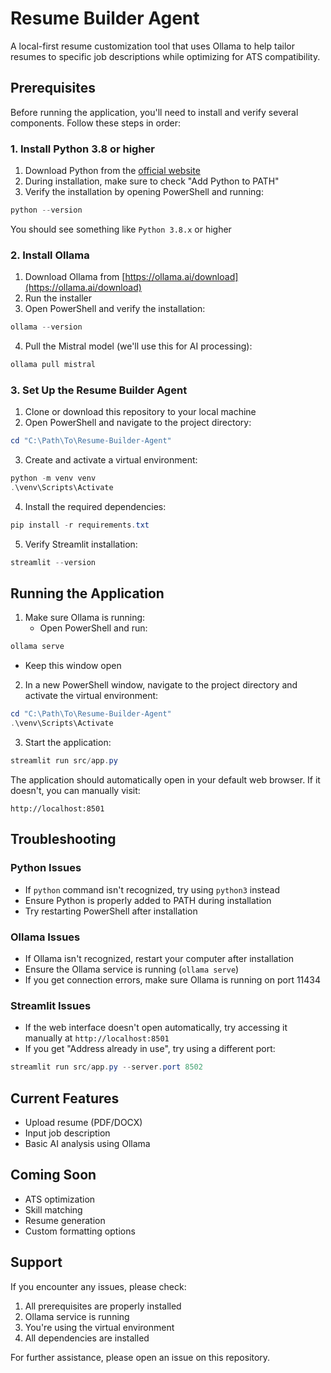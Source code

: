 # Resume Builder Agent

A local-first resume customization tool that uses Ollama to help tailor resumes to specific job descriptions while optimizing for ATS compatibility.

## Prerequisites

Before running the application, you'll need to install and verify several components. Follow these steps in order:

### 1. Install Python 3.8 or higher

1. Download Python from the [official website](https://www.python.org/downloads/)
2. During installation, make sure to check "Add Python to PATH"
3. Verify the installation by opening PowerShell and running:
```powershell
python --version
```
You should see something like `Python 3.8.x` or higher

### 2. Install Ollama

1. Download Ollama from [https://ollama.ai/download](https://ollama.ai/download)
2. Run the installer
3. Open PowerShell and verify the installation:
```powershell
ollama --version
```
4. Pull the Mistral model (we'll use this for AI processing):
```powershell
ollama pull mistral
```

### 3. Set Up the Resume Builder Agent

1. Clone or download this repository to your local machine
2. Open PowerShell and navigate to the project directory:
```powershell
cd "C:\Path\To\Resume-Builder-Agent"
```

3. Create and activate a virtual environment:
```powershell
python -m venv venv
.\venv\Scripts\Activate
```

4. Install the required dependencies:
```powershell
pip install -r requirements.txt
```

5. Verify Streamlit installation:
```powershell
streamlit --version
```

## Running the Application

1. Make sure Ollama is running:
   - Open PowerShell and run:
```powershell
ollama serve
```
   - Keep this window open

2. In a new PowerShell window, navigate to the project directory and activate the virtual environment:
```powershell
cd "C:\Path\To\Resume-Builder-Agent"
.\venv\Scripts\Activate
```

3. Start the application:
```powershell
streamlit run src/app.py
```

The application should automatically open in your default web browser. If it doesn't, you can manually visit:
```
http://localhost:8501
```

## Troubleshooting

### Python Issues
- If `python` command isn't recognized, try using `python3` instead
- Ensure Python is properly added to PATH during installation
- Try restarting PowerShell after installation

### Ollama Issues
- If Ollama isn't recognized, restart your computer after installation
- Ensure the Ollama service is running (`ollama serve`)
- If you get connection errors, make sure Ollama is running on port 11434

### Streamlit Issues
- If the web interface doesn't open automatically, try accessing it manually at `http://localhost:8501`
- If you get "Address already in use", try using a different port:
```powershell
streamlit run src/app.py --server.port 8502
```

## Current Features
- Upload resume (PDF/DOCX)
- Input job description
- Basic AI analysis using Ollama

## Coming Soon
- ATS optimization
- Skill matching
- Resume generation
- Custom formatting options

## Support
If you encounter any issues, please check:
1. All prerequisites are properly installed
2. Ollama service is running
3. You're using the virtual environment
4. All dependencies are installed

For further assistance, please open an issue on this repository.
